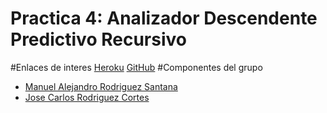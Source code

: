 Practica 4: Analizador Descendente Predictivo Recursivo
===

#Enlaces de interes
[Heroku]()
[GitHub](https://github.com/alu0100766950/AnalizadorDescendente3)
#Componentes del grupo
* [Manuel Alejandro Rodriguez Santana](http://alu0100716894.github.io)
* [Jose Carlos Rodriguez Cortes](http://alu0100766950.github.io)